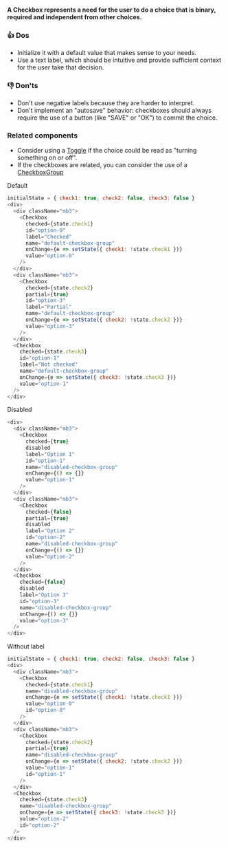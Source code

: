#### A Checkbox represents a need for the user to do a choice that is binary, required and independent from other choices.

### 👍 Dos

- Initialize it with a default value that makes sense to your needs.
- Use a text label, which should be intuitive and provide sufficient context for the user take that decision.

### 👎 Don'ts

- Don't use negative labels because they are harder to interpret.
- Don't implement an "autosave" behavior: checkboxes should always require the use of a button (like "SAVE" or "OK") to commit the choice.

### Related components

- Consider using a <a href="#/Components/Forms/Toggle">Toggle</a> if the choice could be read as "turning something on or off".
- If the checkboxes are related, you can consider the use of a <a href="#/Components/Forms/CheckboxGroup">CheckboxGroup</a>

Default

```js
initialState = { check1: true, check2: false, check3: false }
<div>
  <div className="mb3">
    <Checkbox
      checked={state.check1}
      id="option-0"
      label="Checked"
      name="default-checkbox-group"
      onChange={e => setState({ check1: !state.check1 })}
      value="option-0"
    />
  </div>
  <div className="mb3">
    <Checkbox
      checked={state.check2}
      partial={true}
      id="option-3"
      label="Partial"
      name="default-checkbox-group"
      onChange={e => setState({ check2: !state.check2 })}
      value="option-3"
    />
  </div>
  <Checkbox
    checked={state.check3}
    id="option-1"
    label="Not checked"
    name="default-checkbox-group"
    onChange={e => setState({ check3: !state.check3 })}
    value="option-1"
  />
</div>
```

Disabled

```js
<div>
  <div className="mb3">
    <Checkbox
      checked={true}
      disabled
      label="Option 1"
      id="option-1"
      name="disabled-checkbox-group"
      onChange={() => {}}
      value="option-1"
    />
  </div>
  <div className="mb3">
    <Checkbox
      checked={false}
      partial={true}
      disabled
      label="Option 2"
      id="option-2"
      name="disabled-checkbox-group"
      onChange={() => {}}
      value="option-2"
    />
  </div>
  <Checkbox
    checked={false}
    disabled
    label="Option 3"
    id="option-3"
    name="disabled-checkbox-group"
    onChange={() => {}}
    value="option-3"
  />
</div>
```

Without label

```js
initialState = { check1: true, check2: false, check3: false }
<div>
  <div className="mb3">
    <Checkbox
      checked={state.check1}
      name="disabled-checkbox-group"
      onChange={e => setState({ check1: !state.check1 })}
      value="option-0"
      id="option-0"
    />
  </div>
  <div className="mb3">
    <Checkbox
      checked={state.check2}
      partial={true}
      name="disabled-checkbox-group"
      onChange={e => setState({ check2: !state.check2 })}
      value="option-1"
      id="option-1"
    />
  </div>
  <Checkbox
    checked={state.check3}
    name="disabled-checkbox-group"
    onChange={e => setState({ check3: !state.check3 })}
    value="option-2"
    id="option-2"
  />
</div>
```
